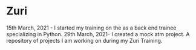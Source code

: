 # Zuri
15th March, 2021 - I started my training on the as a back end trainee specializing in Python.
29th March, 2021- I created a mock atm project.
A repository of projects I am working on during my Zuri Training.
